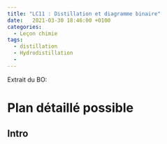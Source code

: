```yaml
---
title: "LC11 : Distillation et diagramme binaire"
date:   2021-03-30 18:46:00 +0100
categories:
  - Leçon chimie
tags:
  - distillation
  - Hydrodistillation
  -
---
```

Extrait du BO:

# Plan détaillé possible
## Intro
